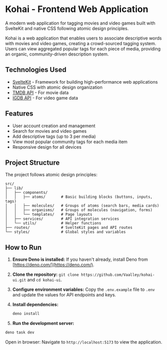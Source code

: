# Kohai - Frontend Web Application

A modern web application for tagging movies and video games built with SvelteKit
and native CSS following atomic design principles.

Kohai is a web application that enables users to associate descriptive words
with movies and video games, creating a crowd-sourced tagging system. Users can
view aggregated popular tags for each piece of media, providing an organic,
community-driven description system.

## Technologies Used

- [SvelteKit](https://svelte.dev/) - Framework for building high-performance web
  applications
- Native CSS with atomic design organization
- [TMDB API](https://www.themoviedb.org/documentation/api) - For movie data
- [IGDB API](https://api-docs.igdb.com/) - For video game data

## Features

- User account creation and management
- Search for movies and video games
- Add descriptive tags (up to 3 per media)
- View most popular community tags for each media item
- Responsive design for all devices

## Project Structure

The project follows atomic design principles:

```text
src/
├── lib/
│   ├── components/
│   │   ├── atoms/       # Basic building blocks (buttons, inputs, tags)
│   │   ├── molecules/   # Groups of atoms (search bars, media cards)
│   │   ├── organisms/   # Groups of molecules (navigation, forms)
│   │   └── templates/   # Page layouts
│   ├── services/        # API integration services
│   └── utils/           # Helper functions
├── routes/              # SvelteKit pages and API routes
└── styles/              # Global styles and variables
```

## How to Run

1. **Ensure Deno is installed:** If you haven't already, install Deno from
   [https://deno.com/](https://deno.com/).
2. **Clone the repository:** `git clone https://github.com/Vaalley/kohai-ui.git`
   and `cd kohai-ui`.
3. **Configure environment variables:** Copy the `.env.example` file to `.env`
   and update the values for API endpoints and keys.
4. **Install dependencies:**

   ```bash
   deno install
   ```

5. **Run the development server:**

```bash
deno task dev
```

Open in browser: Navigate to `http://localhost:5173` to view the application.
